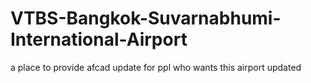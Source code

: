 # VTBS-Bangkok-Suvarnabhumi-International-Airport
a place to provide afcad update for ppl who wants this airport updated
